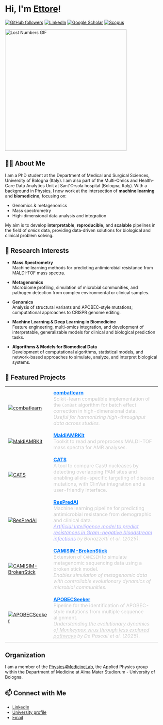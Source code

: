 # Hi, I'm [Ettore](https://github.com/ettorerocchi)!

[![GitHub followers](https://img.shields.io/github/followers/ettorerocchi?label=Followers&style=social)](https://github.com/ettorerocchi) 
[![LinkedIn](https://img.shields.io/badge/LinkedIn-0A66C2?style=flat&logo=linkedin&logoColor=white)](https://www.linkedin.com/in/ettore-rocchi/) 
[![Google Scholar](https://img.shields.io/badge/Google_Scholar-100000?style=flat&logo=Google-Scholar&logoColor=white&labelColor=blue)](https://scholar.google.com/citations?user=MKHoGnQAAAAJ) 
[![Scopus](https://img.shields.io/badge/Scopus-Elsevier-orange)](https://www.scopus.com/authid/detail.uri?authorId=57220152522)

<div align="left">
  <img src="https://media1.tenor.com/m/p4bVBy2jTB8AAAAd/lost-numbers.gif" width="400" alt="Lost Numbers GIF">
</div>


## 🧑‍💻 About Me

I am a PhD student at the Department of Medical and Surgical Sciences, University of Bologna (Italy). I am also part of the Multi-Omics and Health-Care Data Analytics Unit at Sant'Orsola hospital (Bologna, Italy). With a background in Physics, I now work at the intersection of **machine learning** and **biomedicine**, focusing on:

- Genomics & metagenomics
- Mass spectrometry
- High-dimensional data analysis and integration

My aim is to develop **interpretable**, **reproducible**, and **scalable** pipelines in the field of _omics_ data, providing data-driven solutions for biological and clinical problem solving.


## 🔬 Research Interests

- **Mass Spectrometry**  
  Machine learning methods for predicting antimicrobial resistance from MALDI-TOF mass spectra.

- **Metagenomics**  
  Microbiome profiling, simulation of microbial communities, and pathogen detection from complex environmental or clinical samples.

- **Genomics**  
  Analysis of structural variants and APOBEC-style mutations; computational approaches to CRISPR genome editing.

- **Machine Learning & Deep Learning in Biomedicine**  
  Feature engineering, multi-omics integration, and development of interpretable, generalizable models for clinical and biological prediction tasks.

- **Algorithms & Models for Biomedical Data**  
  Development of computational algorithms, statistical models, and network-based approaches to simulate, analyze, and interpret biological systems.


## 🔧 Featured Projects  

<table>
  <tr>
    <td style="padding:10px">
      <a href="https://github.com/EttoreRocchi/combatlearn">
        <img src="https://github-readme-stats.vercel.app/api/pin/?username=EttoreRocchi&repo=combatlearn&title_color=007BFF&icon_color=007BFF&text_color=cccccc&bg_color=1a1a1a" alt="combatlearn">
      </a>
    </td>
    <td style="padding:10px; color:#cccccc;">
      <b><a href="https://github.com/EttoreRocchi/combatlearn" style="color:#007BFF;">combatlearn</a></b>  
      <br>Scikit-learn compatible implementation of the <code>ComBat</code> algorithm for batch effect correction in high-dimensional data.  
      <br><em>Useful for harmonizing high-throughput data across studies.</em>
    </td>
  </tr>
  <tr>
    <td style="padding:10px">
      <a href="https://github.com/EttoreRocchi/MaldiAMRKit">
        <img src="https://github-readme-stats.vercel.app/api/pin/?username=EttoreRocchi&repo=MaldiAMRKit&title_color=007BFF&icon_color=007BFF&text_color=cccccc&bg_color=1a1a1a" alt="MaldiAMRKit">
      </a>
    </td>
    <td style="padding:10px; color:#cccccc;">
      <b><a href="https://github.com/EttoreRocchi/MaldiAMRKit" style="color:#007BFF;">MaldiAMRKit</a></b>  
      <br>Toolkit to read and preprocess MALDI-TOF mass spectra for AMR analyses.
    </td>
  </tr>
  <tr>
    <td style="padding:10px">
      <a href="https://github.com/Physics4MedicineLab/CATS">
        <img src="https://github-readme-stats.vercel.app/api/pin/?username=Physics4MedicineLab&repo=CATS&title_color=007BFF&icon_color=007BFF&text_color=cccccc&bg_color=1a1a1a" alt="CATS">
      </a>
    </td>
    <td style="padding:10px; color:#cccccc;">
      <b><a href="https://github.com/Physics4MedicineLab/CATS" style="color:#007BFF;">CATS</a></b>  
      <br>A tool to compare Cas9 nucleases by detecting overlapping PAM sites and enabling allele-specific targeting of disease mutations, with ClinVar integration and a user-friendly interface.  
      <br><em> </em>
    </td>
  </tr>
  <tr>
    <td style="padding:10px">
      <a href="https://github.com/EttoreRocchi/ResPredAI">
        <img src="https://github-readme-stats.vercel.app/api/pin/?username=EttoreRocchi&repo=ResPredAI&title_color=007BFF&icon_color=007BFF&text_color=cccccc&bg_color=1a1a1a" alt="ResPredAI">
      </a>
    </td>
    <td style="padding:10px; color:#cccccc;">
      <b><a href="https://github.com/EttoreRocchi/ResPredAI" style="color:#007BFF;">ResPredAI</a></b>  
      <br>Machine learning pipeline for predicting antimicrobial resistance from demographic and clinical data.  
      <br><em><a href="https://doi.org/10.1038/s41746-025-01696-x" style="color:#AAAAFF;">Artificial Intelligence model to predict resistances in Gram-negative bloodstream infections</a> by Bonazzetti et al. (2025).</em>
    </td>
  </tr>
  <tr>
    <td style="padding:10px">
      <a href="https://github.com/Physics4MedicineLab/CAMISIM-BrokenStick">
        <img src="https://github-readme-stats.vercel.app/api/pin/?username=Physics4MedicineLab&repo=CAMISIM-BrokenStick&title_color=007BFF&icon_color=007BFF&text_color=cccccc&bg_color=1a1a1a" alt="CAMISIM-BrokenStick">
      </a>
    </td>
    <td style="padding:10px; color:#cccccc;">
      <b><a href="https://github.com/Physics4MedicineLab/CAMISIM-BrokenStick" style="color:#007BFF;">CAMISIM-BrokenStick</a></b>  
      <br>Extension of <code>CAMISIM</code> to simulate metagenomic sequencing data using a broken stick model.  
      <br><em>Enables simulation of metagenomic data with controllable evolutionary dynamics of microbial communities.</em>
    </td>
  </tr>
  <tr>
  <td style="padding:10px">
    <a href="https://github.com/Physics4MedicineLab/APOBECSeeker">
      <img src="https://github-readme-stats.vercel.app/api/pin/?username=Physics4MedicineLab&repo=APOBECSeeker&title_color=007BFF&icon_color=007BFF&text_color=cccccc&bg_color=1a1a1a" alt="APOBECSeeker">
    </a>
  </td>
  <td style="padding:10px; color:#cccccc;">
    <b><a href="https://github.com/Physics4MedicineLab/APOBECSeeker" style="color:#007BFF;">APOBECSeeker</a></b>  
    <br>Pipeline for the identification of APOBEC-style mutations from multiple sequence alignment.
    <br><em><a href="https://doi.org/10.1038/s41598-025-11855-5" style="color:#cccccc;">Understanding the evolutionary dynamics of Monkeypox virus through less explored pathways</a> by De Pascali et al. (2025).</em>
  </td>
</tr>

</table>

## Organization
I am a member of the [Physics4MedicineLab](https://github.com/Physics4MedicineLab), the Applied Physics group within the Department of Medicine at Alma Mater Studiorum - University of Bologna.

## 📫 Connect with Me  
- [LinkedIn](https://www.linkedin.com/in/ettore-rocchi/)  
- [University profile](https://www.unibo.it/sitoweb/ettore.rocchi3)  
- [Email](mailto:mailto:ettore.rocchi3@unibo.it)
